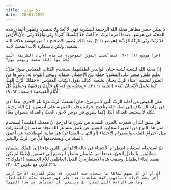 ```yaml
---
title:  حبٌّ مؤلم
date:  20/01/2025
---
```


لا يمكن حصر مظاهر محبّة الله الرحيمة للبشرية فهي لا تُعدّ ولا تحصى، وتظهر أعماق هذه المحبّة في هوشع، عندما أمره الربّ، «ٱذْهَبْ خُذْ لِنَفْسِكَ ٱمْرَأَةَ زِنًى وَأَوْلَادَ زِنًى، لِأَنَّ ٱلْأَرْضَ قَدْ زَنَتْ زِنًى تَارِكَةً ٱلرَّبَّ» (هوشع ١: ٢). بعد ذلك، يُصور الأصحاح ١١ من هوشع علاقة الله بشعبه، ولكن باستعارة الأب المحبّ لابنه.

`اقرأ هوشع ١١: ١-٩. كيف تُحيي الصورُ الموجودة في هذه الآيات الطريقةَ الّتي يُحبّ بها الله شعبه ويهتم بهم؟`

إنّ محبّة الله لشعبه تُشبه حنان الوالدين لطفليهما. يستخدم الكتاب المقدّس صورًا مثلَ: تعليمِ طفل صغير على المشي؛ حملِه بين الأحضان؛ شفائِه وتوفير القوت له؛ وغيرها من الصور لتشبيه اعتناء الربّ بحنانٍ بشعبه. كذلك يقول الكتاب المقدّس: «حَمَلَكَ ٱلرَّبُّ إِلَهُكَ كَمَا يَحْمِلُ ٱلْإِنْسَانُ ٱبْنَهُ» (التثنية ١: ٣١). «بِمَحَبَّتِهِ وَرَأْفَتِهِ هُوَ فَكَّهُمْ وَرَفَعَهُمْ وَحَمَلَهُمْ كُلَّ ٱلْأَيَّامِ ٱلْقَدِيمَةِ» (إشعياء ٦٣: ٩).

على النقيض من أمانة الربّ الّتي لا تتزعزع، خان الشعبُ الربَ مرّةً تلو الأخرى، مما أدى في نهاية المطاف إلى إبعاد الله وتأجيج أحزانه وجلب الدينونة على أنفسهم. إنّ الله رحيمٌ، لكنّه لا يستبعد العدالة أبدًا. (كما سنرى في درس لاحق، الحبّ والعدالة يسيران معًا).

هل سبق لك أن شعرت بالحزن الشديد من شيءٍ ما لدرجةِ أنّ معدتك انقلبت؟ يُستخدم مثل هذا النوع من الصور المجازية للتعبير عن عُمق مشاعر الله تجاه شعبه. إنّ استعاراتٍ مثل احتراق القلب واضطرام الأحشاء (أو التهاب المشاعر) هي تعابيرٌ اصطلاحية عن أعمق المشاعر، ويستخدمها كلٌّ من الربّ والبشر.

تمّ استخدام استعارة اضطرام الأحشاء في حالة الامْرَأَتَينِ اللتين جاءتا إلى الملك سليمان مطالبتين بالطفل الحيّ، عندها أمر سُليمان بشطر الرضيع إلى قسمين (طبعًا لم يكن يقصد إيذاء الطفل). وصفت هذه الاستعارة ردَّ الفعل العاطفي للأمّ الحقيقية (١ملوك ٣: ٢٦؛ قارن مع تكوين ٤٣: ٣٠).

`أيّ أبٍ أو أمّ يفهم تمامًا ما يتحدّث عنه الدرس، فلا يمكن مُقارنة أيّ حبٍّ أرضي آخر بحبّ الآباء لأبنائهم. كيف يساعدنا هذا على فهم حقيقة محبّة الله لنا، وما هي الراحة الّتي يُمكن، بل وينبغي، أن نستمدّها من هذا الفهم؟`